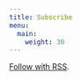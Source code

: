 ```yaml
---
title: Subscribe
menu:
  main:
    weight: 30
---
```


[Follow with RSS](https://blog.wains.be/index.xml).
